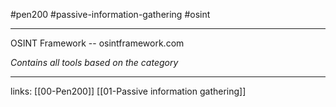 #pen200 #passive-information-gathering #osint

----

OSINT Framework -- osintframework.com

*Contains all tools based on the category*




----
links:
[[00-Pen200]]
[[01-Passive information gathering]]
